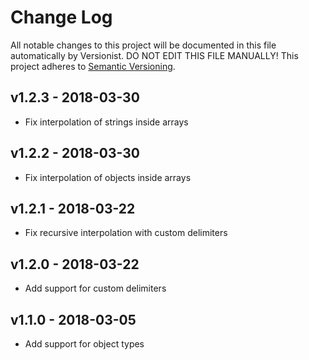 # Change Log

All notable changes to this project will be documented in this file
automatically by Versionist. DO NOT EDIT THIS FILE MANUALLY!
This project adheres to [Semantic Versioning](http://semver.org/).

## v1.2.3 - 2018-03-30

- Fix interpolation of strings inside arrays

## v1.2.2 - 2018-03-30

- Fix interpolation of objects inside arrays

## v1.2.1 - 2018-03-22

- Fix recursive interpolation with custom delimiters

## v1.2.0 - 2018-03-22

- Add support for custom delimiters

## v1.1.0 - 2018-03-05

- Add support for object types
